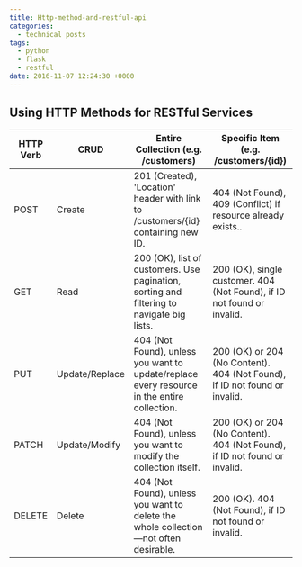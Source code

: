 ```yaml
---
title: Http-method-and-restful-api
categories:
  - technical posts
tags:
  - python
  - flask
  - restful
date: 2016-11-07 12:24:30 +0000
---
```


## Using HTTP Methods for RESTful Services
<table class="table table-striped table-bordered">
  <thead>
    <tr>
      <th>HTTP Verb</th>
      <th>CRUD</th>
      <th>Entire Collection (e.g. /customers)</th>
      <th>Specific Item (e.g. /customers/{id})</th>
    </tr>
  </thead>
  <tbody>
    <tr>
      <td>POST</td>
      <td>Create</td>
      <td>201 (Created), 'Location' header with link to /customers/{id} containing new ID.</td>
      <td>404 (Not Found), 409 (Conflict) if resource already exists..</td>
    </tr>
    <tr>
      <td>GET</td>
      <td>Read</td>
      <td>200 (OK), list of customers. Use pagination, sorting and filtering to navigate big lists.</td>
      <td>200 (OK), single customer. 404 (Not Found), if ID not found or invalid.</td>
    </tr>
    <tr>
      <td>PUT</td>
      <td>Update/Replace</td>
      <td>404 (Not Found), unless you want to update/replace every resource in the entire collection.</td>
      <td>200 (OK) or 204 (No Content).  404 (Not Found), if ID not found or invalid.</td>
    </tr>
    <tr>
      <td>PATCH</td>
      <td>Update/Modify</td>
      <td>404 (Not Found), unless you want to modify the collection itself.</td>
      <td>200 (OK) or 204 (No Content).  404 (Not Found), if ID not found or invalid.</td>
    </tr>
    <tr>
      <td>DELETE</td>
      <td>Delete</td>
      <td>404 (Not Found), unless you want to delete the whole collection—not often desirable.</td>
      <td>200 (OK).  404 (Not Found), if ID not found or invalid.</td>
    </tr>
  </tbody>
</table>

##
